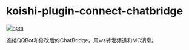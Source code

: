 # koishi-plugin-connect-chatbridge

[![npm](https://img.shields.io/npm/v/koishi-plugin-connect-chatbridge?style=flat-square)](https://www.npmjs.com/package/koishi-plugin-connect-chatbridge)

连接QQBot和修改后的ChatBridge，用ws转发频道和MC消息。